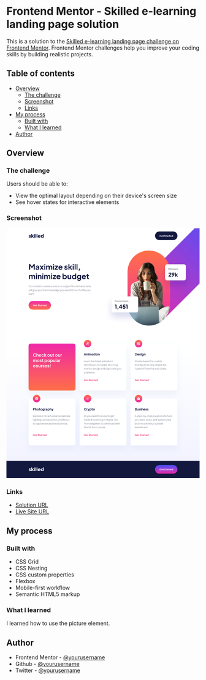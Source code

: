 # Frontend Mentor - Skilled e-learning landing page solution

This is a solution to the [Skilled e-learning landing page challenge on Frontend Mentor](https://www.frontendmentor.io/challenges/skilled-elearning-landing-page-S1ObDrZ8q). Frontend Mentor challenges help you improve your coding skills by building realistic projects.

## Table of contents

- [Overview](#overview)
  - [The challenge](#the-challenge)
  - [Screenshot](#screenshot)
  - [Links](#links)
- [My process](#my-process)
  - [Built with](#built-with)
  - [What I learned](#what-i-learned)
- [Author](#author)

## Overview

### The challenge

Users should be able to:

- View the optimal layout depending on their device's screen size
- See hover states for interactive elements

### Screenshot

![](./screenshot.png)

### Links

- [Solution URL](https://your-solution-url.com)
- [Live Site URL](https://your-live-site-url.com)

## My process

### Built with

- CSS Grid
- CSS Nesting
- CSS custom properties
- Flexbox
- Mobile-first workflow
- Semantic HTML5 markup

### What I learned

I learned how to use the picture element.

## Author

- Frontend Mentor - [@yourusername](https://www.frontendmentor.io/profile/razouck)
- Github - [@yourusername](https://www.github.com/razouck)
- Twitter - [@yourusername](https://www.twitter.com/razouck)
